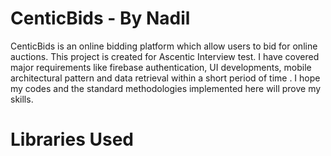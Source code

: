 # CenticBids - By Nadil 

CenticBids is an online bidding platform which allow users to bid for online auctions. This project is created for Ascentic Interview test. I have covered major requirements like firebase authentication, UI developments, mobile architectural pattern and data retrieval  within a short period of time . I hope my codes and the standard methodologies implemented here will prove my skills. 

# Libraries Used

